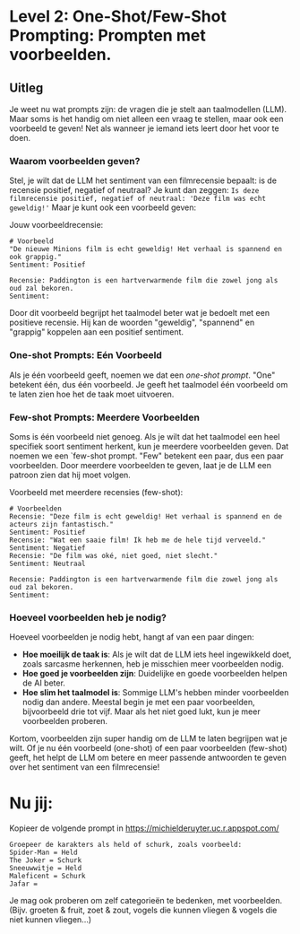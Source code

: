# Level 2: One-Shot/Few-Shot Prompting: Prompten met voorbeelden.

## Uitleg
Je weet nu wat prompts zijn: de vragen die je stelt aan taalmodellen (LLM). Maar soms is het handig om niet alleen een vraag te stellen, maar ook een voorbeeld te geven! Net als wanneer je iemand iets leert door het voor te doen.

### Waarom voorbeelden geven?

Stel, je wilt dat de LLM het sentiment van een filmrecensie bepaalt: is de recensie positief, negatief of neutraal? Je kunt dan zeggen: `Is deze filmrecensie positief, negatief of neutraal: 'Deze film was echt geweldig!'` Maar je kunt ook een voorbeeld geven:

Jouw voorbeeldrecensie:

```
# Voorbeeld
"De nieuwe Minions film is echt geweldig! Het verhaal is spannend en ook grappig."
Sentiment: Positief

Recensie: Paddington is een hartverwarmende film die zowel jong als oud zal bekoren.
Sentiment:
```

Door dit voorbeeld begrijpt het taalmodel beter wat je bedoelt met een positieve recensie. Hij kan de woorden "geweldig", "spannend" en "grappig" koppelen aan een positief sentiment.

### One-shot Prompts: Eén Voorbeeld

Als je één voorbeeld geeft, noemen we dat een *one-shot prompt*. "One" betekent één, dus één voorbeeld. Je geeft het taalmodel één voorbeeld om te laten zien hoe het de taak moet uitvoeren.

### Few-shot Prompts: Meerdere Voorbeelden

Soms is één voorbeeld niet genoeg. Als je wilt dat het taalmodel een heel specifiek soort sentiment herkent, kun je meerdere voorbeelden geven. Dat noemen we een `few-shot prompt. "Few" betekent een paar, dus een paar voorbeelden. Door meerdere voorbeelden te geven, laat je de LLM een patroon zien dat hij moet volgen.

Voorbeeld met meerdere recensies (few-shot):

```
# Voorbeelden
Recensie: "Deze film is echt geweldig! Het verhaal is spannend en de acteurs zijn fantastisch."
Sentiment: Positief
Recensie: "Wat een saaie film! Ik heb me de hele tijd verveeld."
Sentiment: Negatief
Recensie: "De film was oké, niet goed, niet slecht."
Sentiment: Neutraal

Recensie: Paddington is een hartverwarmende film die zowel jong als oud zal bekoren.
Sentiment:
```

### Hoeveel voorbeelden heb je nodig?

Hoeveel voorbeelden je nodig hebt, hangt af van een paar dingen:

- **Hoe moeilijk de taak is**: Als je wilt dat de LLM iets heel ingewikkeld doet, zoals sarcasme herkennen, heb je misschien meer voorbeelden nodig.
- **Hoe goed je voorbeelden zijn**: Duidelijke en goede voorbeelden helpen de AI beter.
- **Hoe slim het taalmodel is**: Sommige LLM's hebben minder voorbeelden nodig dan andere.
Meestal begin je met een paar voorbeelden, bijvoorbeeld drie tot vijf. Maar als het niet goed lukt, kun je meer voorbeelden proberen.

Kortom, voorbeelden zijn super handig om de LLM te laten begrijpen wat je wilt. Of je nu één voorbeeld (one-shot) of een paar voorbeelden (few-shot) geeft, het helpt de LLM om betere en meer passende antwoorden te geven over het sentiment van een filmrecensie!

# Nu jij:
Kopieer de volgende prompt in https://michielderuyter.uc.r.appspot.com/

    Groepeer de karakters als held of schurk, zoals voorbeeld:
    Spider-Man = Held
    The Joker = Schurk
    Sneeuwwitje = Held
    Maleficent = Schurk
    Jafar =

Je mag ook proberen om zelf categorieën te bedenken, met voorbeelden.
(Bijv. groeten & fruit, zoet & zout, vogels die kunnen vliegen & vogels die niet kunnen vliegen...)
